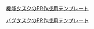<!-- いずれかのテンプレートを使用すること -->

[機能タスクのPR作成用テンプレート](https://github.com/ymgn9314/trackr-app/pull/new?template=task--feature.md&title=&labels=機能&assignees=)

[バグタスクのPR作成用テンプレート](https://github.com/ymgn9314/trackr-app/pull/new?template=task--bug.md&title=&labels=バグ&assignees=)